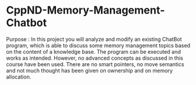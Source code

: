 # CppND-Memory-Management-Chatbot
Purpose : In this project you will analyze and modify an existing ChatBot program, which is able to discuss some memory management topics based on the content of a knowledge base. The program can be executed and works as intended. However, no advanced concepts as discussed in this course have been used. There are no smart pointers, no move semantics and not much thought has been given on ownership and on memory allocation.
